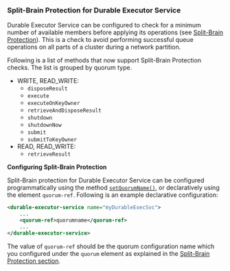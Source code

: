 
### Split-Brain Protection for Durable Executor Service

Durable Executor Service can be configured to check for a minimum number of available members before applying its operations (see [Split-Brain Protection](#split-brain-protection)). This is a check to avoid performing successful queue operations on all parts of a cluster during a network partition.

Following is a list of methods that now support Split-Brain Protection checks. The list is grouped by quorum type.

- WRITE, READ_WRITE:
    - `disposeResult`
    - `execute`
    - `executeOnKeyOwner`
    - `retrieveAndDisposeResult`
    - `shutdown`
    - `shutdownNow`
    - `submit`
    - `submitToKeyOwner`
- READ, READ_WRITE:
    - `retrieveResult`

**Configuring Split-Brain Protection**

Split-Brain protection for Durable Executor Service can be configured programmatically using the method [`setQuorumName()`](http://docs.hazelcast.org/docs/3.10/javadoc/com/hazelcast/config/DurableExecutorConfig.html), or declaratively using the element `quorum-ref`. Following is an example declarative configuration:

```xml
<durable-executor-service name="myDurableExecSvc">
    ...
	<quorum-ref>quorumname</quorum-ref>
	...
</durable-executor-service>
```


The value of `quorum-ref` should be the quorum configuration name which you configured under the `quorum` element as explained in the [Split-Brain Protection section](#split-brain-protection).


